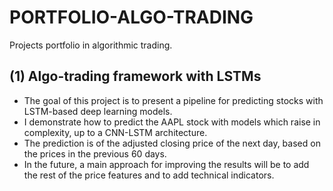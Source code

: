 # PORTFOLIO-ALGO-TRADING
Projects portfolio in algorithmic trading.

## (1) Algo-trading framework with LSTMs
- The goal of this project is to present a pipeline for predicting stocks with LSTM-based deep learning models.
- I demonstrate how to predict the AAPL stock with models which raise in complexity, up to a CNN-LSTM architecture.
- The prediction is of the adjusted closing price of the next day, based on the prices in the previous 60 days.
- In the future, a main approach for improving the results will be to add the rest of the price features and to add technical indicators.

